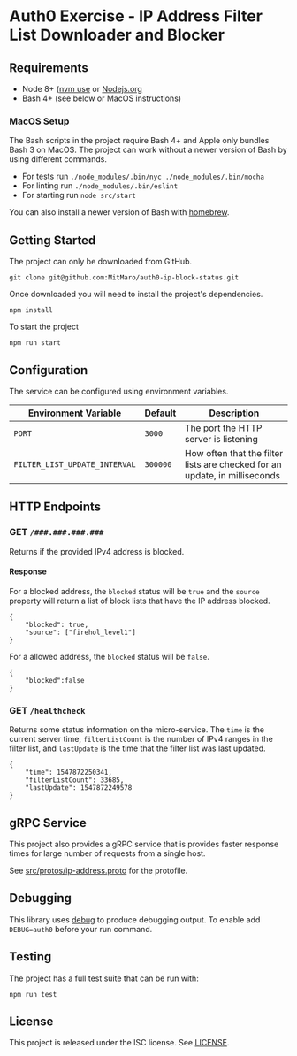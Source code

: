 # Auth0 Exercise - IP Address Filter List Downloader and Blocker

## Requirements

- Node 8+ ([nvm use](https://github.com/creationix/nvm) or [Nodejs.org](https://nodejs.org/en/)
- Bash 4+ (see below or MacOS instructions)

### MacOS Setup

The Bash scripts in the project require Bash 4+ and Apple only bundles Bash 3 on MacOS. The project can work without a
newer version of Bash by using different commands.

- For tests run `./node_modules/.bin/nyc ./node_modules/.bin/mocha`
- For linting run `./node_modules/.bin/eslint`
- For starting run `node src/start`

You can also install a newer version of Bash with [homebrew](https://brew.sh/).

## Getting Started

The project can only be downloaded from GitHub.

    git clone git@github.com:MitMaro/auth0-ip-block-status.git

Once downloaded you will need to install the project's dependencies.

    npm install

To start the project

    npm run start

## Configuration

The service can be configured using environment variables.

| Environment Variable          | Default  | Description |
|-------------------------------|----------|-------------|
| `PORT`                        | `3000`   | The port the HTTP server is listening |
| `FILTER_LIST_UPDATE_INTERVAL` | `300000` | How often that the filter lists are checked for an update, in milliseconds |

## HTTP Endpoints

### GET `/###.###.###.###`

Returns if the provided IPv4 address is blocked.

#### Response

For a blocked address, the `blocked` status will be `true` and the `source` property will return a list of block lists
that have the IP address blocked.

```
{
    "blocked": true,
    "source": ["firehol_level1"]
}
```

For a allowed address, the `blocked` status will be `false`.

```
{
    "blocked":false
}
```

### GET `/healthcheck`

Returns some status information on the micro-service. The `time` is the current server time, `filterListCount` is the
number of IPv4 ranges in the filter list, and `lastUpdate` is the time that the filter list was last updated.

```
{
    "time": 1547872250341,
    "filterListCount": 33685,
    "lastUpdate": 1547872249578
}
```

## gRPC Service

This project also provides a gRPC service that is provides faster response times for large number of requests from a
single host.

See [src/protos/ip-address.proto](src/protos/ip-address.proto) for the protofile.

## Debugging

This library uses [debug](https://github.com/visionmedia/debug) to produce debugging output. To enable add
`DEBUG=auth0` before your run command.


## Testing

The project has a full test suite that can be run with:

    npm run test

## License

This project is released under the ISC license. See [LICENSE](LICENSE).
